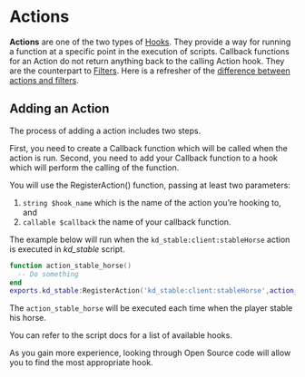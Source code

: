 # Actions

**Actions** are one of the two types of [Hooks](hooks). They provide a way for running a function at a specific point in the execution of scripts. Callback functions for an Action do not return anything back to the calling Action hook. They are the counterpart to [Filters](filters). Here is a refresher of the [difference between actions and filters](hooks#actions-vs-filters).

## Adding an Action
The process of adding a action includes two steps.

First, you need to create a Callback function which will be called when the action is run. Second, you need to add your Callback function to a hook which will perform the calling of the function.

You will use the RegisterAction() function, passing at least two parameters:

1. `string $hook_name` which is the name of the action you’re hooking to, and
2. `callable $callback` the name of your callback function.

The example below will run when the `kd_stable:client:stableHorse` action is executed in *kd_stable* script.

```lua
function action_stable_horse()
  -- Do something
end
exports.kd_stable:RegisterAction('kd_stable:client:stableHorse',action_stable_horse)
```
The `action_stable_horse` will be executed each time when the player stable his horse.

You can refer to the script docs for a list of available hooks.

As you gain more experience, looking through Open Source code will allow you to find the most appropriate hook.

